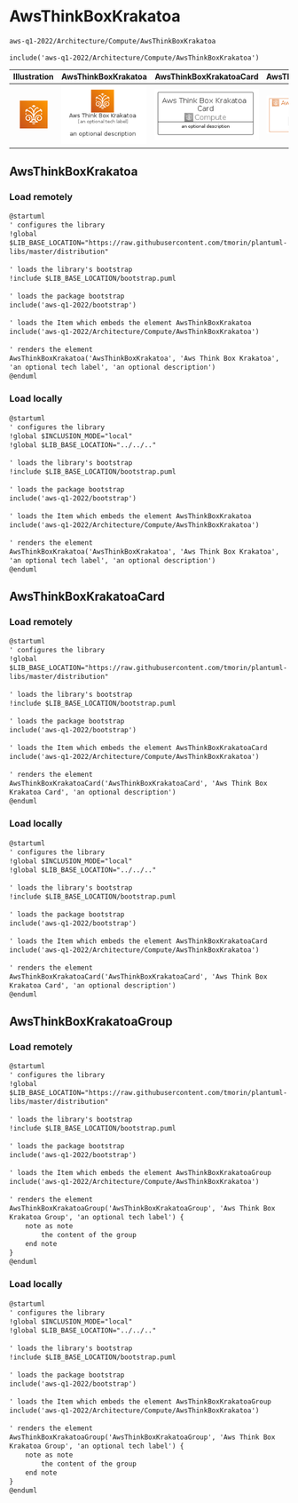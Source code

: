 # AwsThinkBoxKrakatoa


```text
aws-q1-2022/Architecture/Compute/AwsThinkBoxKrakatoa
```

```text
include('aws-q1-2022/Architecture/Compute/AwsThinkBoxKrakatoa')
```



| Illustration | AwsThinkBoxKrakatoa | AwsThinkBoxKrakatoaCard | AwsThinkBoxKrakatoaGroup |
| :---: | :---: | :---: | :---: |
| ![illustration for Illustration](../../../aws-q1-2022/Architecture/Compute/AwsThinkBoxKrakatoa.png) | ![illustration for AwsThinkBoxKrakatoa](../../../aws-q1-2022/Architecture/Compute/AwsThinkBoxKrakatoa.Local.png) | ![illustration for AwsThinkBoxKrakatoaCard](../../../aws-q1-2022/Architecture/Compute/AwsThinkBoxKrakatoaCard.Local.png) | ![illustration for AwsThinkBoxKrakatoaGroup](../../../aws-q1-2022/Architecture/Compute/AwsThinkBoxKrakatoaGroup.Local.png) |




## AwsThinkBoxKrakatoa

### Load remotely
```plantuml
@startuml
' configures the library
!global $LIB_BASE_LOCATION="https://raw.githubusercontent.com/tmorin/plantuml-libs/master/distribution"

' loads the library's bootstrap
!include $LIB_BASE_LOCATION/bootstrap.puml

' loads the package bootstrap
include('aws-q1-2022/bootstrap')

' loads the Item which embeds the element AwsThinkBoxKrakatoa
include('aws-q1-2022/Architecture/Compute/AwsThinkBoxKrakatoa')

' renders the element
AwsThinkBoxKrakatoa('AwsThinkBoxKrakatoa', 'Aws Think Box Krakatoa', 'an optional tech label', 'an optional description')
@enduml
```

### Load locally
```plantuml
@startuml
' configures the library
!global $INCLUSION_MODE="local"
!global $LIB_BASE_LOCATION="../../.."

' loads the library's bootstrap
!include $LIB_BASE_LOCATION/bootstrap.puml

' loads the package bootstrap
include('aws-q1-2022/bootstrap')

' loads the Item which embeds the element AwsThinkBoxKrakatoa
include('aws-q1-2022/Architecture/Compute/AwsThinkBoxKrakatoa')

' renders the element
AwsThinkBoxKrakatoa('AwsThinkBoxKrakatoa', 'Aws Think Box Krakatoa', 'an optional tech label', 'an optional description')
@enduml
```

## AwsThinkBoxKrakatoaCard

### Load remotely
```plantuml
@startuml
' configures the library
!global $LIB_BASE_LOCATION="https://raw.githubusercontent.com/tmorin/plantuml-libs/master/distribution"

' loads the library's bootstrap
!include $LIB_BASE_LOCATION/bootstrap.puml

' loads the package bootstrap
include('aws-q1-2022/bootstrap')

' loads the Item which embeds the element AwsThinkBoxKrakatoaCard
include('aws-q1-2022/Architecture/Compute/AwsThinkBoxKrakatoa')

' renders the element
AwsThinkBoxKrakatoaCard('AwsThinkBoxKrakatoaCard', 'Aws Think Box Krakatoa Card', 'an optional description')
@enduml
```

### Load locally
```plantuml
@startuml
' configures the library
!global $INCLUSION_MODE="local"
!global $LIB_BASE_LOCATION="../../.."

' loads the library's bootstrap
!include $LIB_BASE_LOCATION/bootstrap.puml

' loads the package bootstrap
include('aws-q1-2022/bootstrap')

' loads the Item which embeds the element AwsThinkBoxKrakatoaCard
include('aws-q1-2022/Architecture/Compute/AwsThinkBoxKrakatoa')

' renders the element
AwsThinkBoxKrakatoaCard('AwsThinkBoxKrakatoaCard', 'Aws Think Box Krakatoa Card', 'an optional description')
@enduml
```

## AwsThinkBoxKrakatoaGroup

### Load remotely
```plantuml
@startuml
' configures the library
!global $LIB_BASE_LOCATION="https://raw.githubusercontent.com/tmorin/plantuml-libs/master/distribution"

' loads the library's bootstrap
!include $LIB_BASE_LOCATION/bootstrap.puml

' loads the package bootstrap
include('aws-q1-2022/bootstrap')

' loads the Item which embeds the element AwsThinkBoxKrakatoaGroup
include('aws-q1-2022/Architecture/Compute/AwsThinkBoxKrakatoa')

' renders the element
AwsThinkBoxKrakatoaGroup('AwsThinkBoxKrakatoaGroup', 'Aws Think Box Krakatoa Group', 'an optional tech label') {
    note as note
        the content of the group
    end note
}
@enduml
```

### Load locally
```plantuml
@startuml
' configures the library
!global $INCLUSION_MODE="local"
!global $LIB_BASE_LOCATION="../../.."

' loads the library's bootstrap
!include $LIB_BASE_LOCATION/bootstrap.puml

' loads the package bootstrap
include('aws-q1-2022/bootstrap')

' loads the Item which embeds the element AwsThinkBoxKrakatoaGroup
include('aws-q1-2022/Architecture/Compute/AwsThinkBoxKrakatoa')

' renders the element
AwsThinkBoxKrakatoaGroup('AwsThinkBoxKrakatoaGroup', 'Aws Think Box Krakatoa Group', 'an optional tech label') {
    note as note
        the content of the group
    end note
}
@enduml
```

